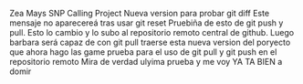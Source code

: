 Zea Mays SNP Calling Project
Nueva version para probar git diff
Este mensaje no aparecereá tras usar git reset
Pruebiña de esto de git push y pull. Esto lo cambio y lo subo al repositorio remoto central de github. Luego barbara será capaz de con git pull traerse esta nueva version del poryecto que ahora hago
las game
prueba para el uso de git pull y git push en el repositorio remoto
Mira de verdad ulyima prueba y me voy
YA TA BIEN
a domir
